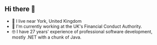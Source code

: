 ## Hi there 👋

- 🏡 I live near York, United Kingdom
- 🏢 I'm currently working at the UK's Financial Conduct Authority.
- 🤓 I have 27 years' experience of professional software development, mostly .NET with a chunk of Java.
